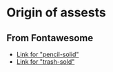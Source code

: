 # Origin of assests

## From Fontawesome

- [Link for "pencil-solid"](https://fontawesome.com/icons/pencil?s=solid&f=classic)
- [Link for "trash-sold"](https://fontawesome.com/icons/trash?s=solid&f=classic)
